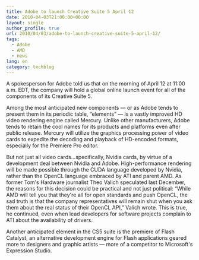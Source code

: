 ```yaml
---
title: Adobe to launch Creative Suite 5 April 12
date: 2010-04-03T21:00:00+00:00
layout: single
author_profile: true
url: 2010/04/03/adobe-to-launch-creative-suite-5-april-12/
tags:
  - Adobe
  - AMD
  - news
lang: en
category: techblog
---
```

A spokesperson for Adobe told us that on the morning of April 12 at 11:00 a.m. EDT, the company will hold a global online launch event for all of the components of its Creative Suite 5.

Among the most anticipated new components &#8212; or as Adobe tends to present them in its periodic table, “elements” &#8212; is a vastly improved HD video rendering engine called Mercury. Unlike other manufacturers, Adobe tends to retain the cool names for its products and platforms even after public release. Mercury will utilize the graphics processing power of video cards to expedite the decoding and playback of HD-encoded formats, especially for the Premiere Pro editor.

But not just all video cards&#8230;specifically, Nvidia cards, by virtue of a development deal between Nvidia and Adobe. High-performance rendering will be made possible through the CUDA language developed by Nvidia, rather than the OpenCL language embraced by ATI and parent AMD. As former Tom's Hardware journalist Theo Valich speculated last December, the reasons for this decision could be practical and not just political: “While AMD will tell you that they're all for open standards and push OpenCL, the sad truth is that the company representatives will remain shut when you ask them about the real status of their OpenCL API,” Valich wrote. This is true, he continued, even when lead developers for software projects complain to ATI about the availability of drivers.

Another anticipated element in the CS5 suite is the premiere of Flash Catalyst, an alternative development engine for Flash applications geared more to designers and graphic artists &#8212; more of a competitor to Microsoft's Expression Studio.